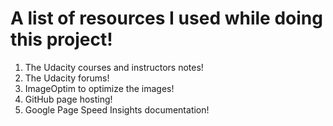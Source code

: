 # A list of resources I used while doing this project!

1. The Udacity courses and instructors notes!
2. The Udacity forums!
3. ImageOptim to optimize the images!
4. GitHub page hosting!
5. Google Page Speed Insights documentation!